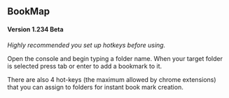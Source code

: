 ## BookMap
#### Version 1.234 Beta

*Highly recommended you set up hotkeys before using.*

Open the console and begin typing a folder name. When your target folder is selected press tab or enter to add a bookmark to it.

There are also 4 hot-keys (the maximum allowed by chrome extensions) that you can assign to folders for instant book mark creation.